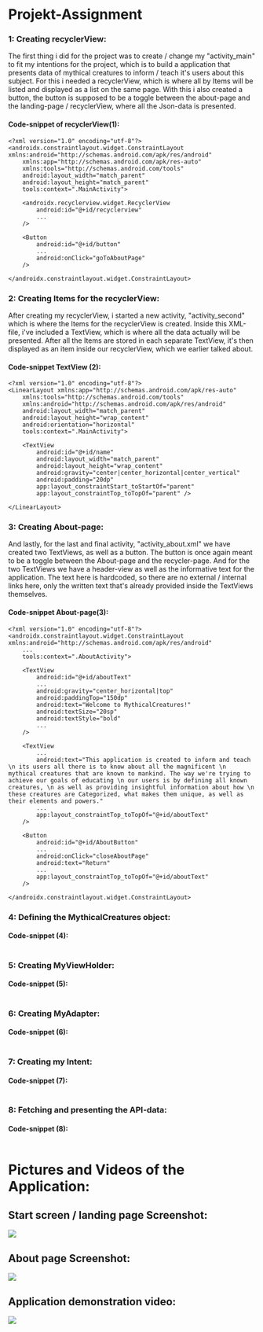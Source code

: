 # Projekt-Assignment

### 1: Creating recyclerView:
The first thing i did for the project was to create / change my "activity_main" to fit my intentions for the project, which is to build a application that presents data of mythical creatures
to inform / teach it's users about this subject. For this i needed a recyclerView, which is where all by Items will be listed and displayed as a list on the same page. With this i also created
a button, the button is supposed to be a toggle between the about-page and the landing-page / recyclerView, where all the Json-data is presented.

#### Code-snippet of recyclerView(1):
```
<?xml version="1.0" encoding="utf-8"?>
<androidx.constraintlayout.widget.ConstraintLayout xmlns:android="http://schemas.android.com/apk/res/android"
    xmlns:app="http://schemas.android.com/apk/res-auto"
    xmlns:tools="http://schemas.android.com/tools"
    android:layout_width="match_parent"
    android:layout_height="match_parent"
    tools:context=".MainActivity">

    <androidx.recyclerview.widget.RecyclerView
        android:id="@+id/recyclerview"
        ...
    />

    <Button
        android:id="@+id/button"
        ...
        android:onClick="goToAboutPage"
    />
        
</androidx.constraintlayout.widget.ConstraintLayout>
```

### 2: Creating Items for the recyclerView:
After creating my recyclerView, i started a new activity, "activity_second" which is where the Items for the recyclerView is created. Inside this XML-file, i've included a TextView, which is
where all the data actually will be presented. After all the Items are stored in each separate TextView, it's then displayed as an item inside our recyclerView, which we earlier talked about.

#### Code-snippet TextView (2):
```
<?xml version="1.0" encoding="utf-8"?>
<LinearLayout xmlns:app="http://schemas.android.com/apk/res-auto"
    xmlns:tools="http://schemas.android.com/tools"
    xmlns:android="http://schemas.android.com/apk/res/android"
    android:layout_width="match_parent"
    android:layout_height="wrap_content"
    android:orientation="horizontal"
    tools:context=".MainActivity">

    <TextView
        android:id="@+id/name"
        android:layout_width="match_parent"
        android:layout_height="wrap_content"
        android:gravity="center|center_horizontal|center_vertical"
        android:padding="20dp"
        app:layout_constraintStart_toStartOf="parent"
        app:layout_constraintTop_toTopOf="parent" />

</LinearLayout>
```

### 3: Creating About-page:
And lastly, for the last and final activity, "activity_about.xml" we have created two TextViews, as well as a button. The button is once again meant to be a toggle between the About-page and the
recycler-page. And for the two TextViews we have a header-view as well as the informative text for the application. The text here is hardcoded, so there are no external / internal links here, only
the written text that's already provided inside the TextViews themselves.

#### Code-snippet About-page(3):
```
<?xml version="1.0" encoding="utf-8"?>
<androidx.constraintlayout.widget.ConstraintLayout xmlns:android="http://schemas.android.com/apk/res/android"
    ...
    tools:context=".AboutActivity">

    <TextView
        android:id="@+id/aboutText"
        ...
        android:gravity="center_horizontal|top"
        android:paddingTop="150dp"
        android:text="Welcome to MythicalCreatures!"
        android:textSize="20sp"
        android:textStyle="bold"
        ...
    />

    <TextView
        ...
        android:text="This application is created to inform and teach \n its users all there is to know about all the magnificent \n mythical creatures that are known to mankind. The way we're trying to achieve our goals of educating \n our users is by defining all known creatures, \n as well as providing insightful information about how \n these creatures are Categorized, what makes them unique, as well as their elements and powers."
        ...
        app:layout_constraintTop_toTopOf="@+id/aboutText" 
    />

    <Button
        android:id="@+id/AboutButton"
        ...
        android:onClick="closeAboutPage"
        android:text="Return"
        ...
        app:layout_constraintTop_toTopOf="@+id/aboutText" 
    />
    
</androidx.constraintlayout.widget.ConstraintLayout>
```

### 4: Defining the MythicalCreatures object:



#### Code-snippet (4):
```

```

### 5: Creating MyViewHolder:



#### Code-snippet (5):
```

```

### 6: Creating MyAdapter:



#### Code-snippet (6):
```

```

### 7: Creating my Intent:



#### Code-snippet (7):
```

```

### 8: Fetching and presenting the API-data:



#### Code-snippet (8):
```

```


# Pictures and Videos of the Application:
## Start screen / landing page Screenshot:
![](Screenshot_20230522_130956.png)

## About page Screenshot:
![](Screenshot_20230522_131028.png)

## Application demonstration video:
![](videopresentation.gif)